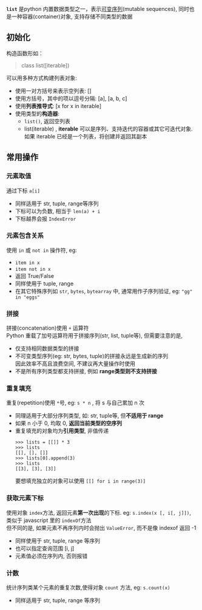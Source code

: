 **`list`** 是python 内置数据类型之一，表示[可变序列](https://docs.python.org/zh-cn/3.7/library/stdtypes.html?highlight=list)(mutable sequences), 同时也是一种容器(container)对象, 支持存储不同类型的数据

## 初始化
构造函数形如：  
> class list([iterable])

可以用多种方式构建列表对象:
- 使用一对方括号来表示空列表: []
- 使用方括号，其中的项以逗号分隔: [a], [a, b, c]
- 使用**列表推导式**: [x for x in iterable]
- 使用类型的**构造器**: 
    - `list()`, 返回空列表
    - list(iterable) , **iterable** 可以是序列、支持迭代的容器或其它可迭代对象.  
    如果 iterable 已经是一个列表，将创建并返回其副本

## 常用操作
### 元素取值
通过下标 `a[i]`
- 同样适用于 str, tuple, range等序列
- 下标可以为负数, 相当于 `len(a) + i`
- 下标越界会报 `IndexError`

### 元素包含关系
使用 `in` 或 `not in` 操作符, eg:
- `item in x`
- `item not in x`
- 返回 True/False  
- 同样使用于 tuple, range
- 在其它特殊序列如 `str`, `bytes`, `bytearray`
中, 通常用作子序列验证, eg: `"gg" in "eggs"`

### 拼接
拼接(concatenation)使用 `+` 运算符  
Python 重载了加号运算符用于拼接序列(str, list, tuple等), 
但需要注意的是, 
- 仅支持相同数据类型的拼接
- 不可变类型序列(eg: str, bytes, tuple)的拼接永远是生成新的序列  
    因此效率不高且浪费空间, 不建议再大量操作时使用
- 不是所有序列类型都支持拼接, 例如 **range类型则不支持拼接**

### 重复填充
重复(repetition)使用 `*`号, eg: `s * n` , 将 s 与自己累加 n 次

- 同理适用于大部分序列类型, 如: str, tuple等, 但**不适用于 range**
- 如果 n 小于 0, 均取 0, **返回当前类型的空序列**
- 重复填充的对象均为**引用类型**, 非值传递
    ```shell
    >>> lists = [[]] * 3
    >>> lists
    [[], [], []]
    >>> lists[0].append(3)
    >>> lists
    [[3], [3], [3]]
    ```
    要想填充独立的对象可以使用 `[[] for i in range(3)]`

### 获取元素下标
使用对象 `index`方法, 返回元素**第一次出现**的下标. eg: `s.index(x [, i[, j]])`, 类似于 javascript 里的 `indexOf`方法  
但不同的是, 如果元素不再序列内时会抛出 `ValueError`, 而不是像 indexof 返回 -1
- 同样使用于 str, tuple, range 等序列
- 也可以指定查询范围 [i, j]
- 元素值必须在序列内, 否则报错

### 计数
统计序列类某个元素的重复次数,使得对象 `count` 方法, eg: `s.count(x)`
- 同样适用于 str, tuple, range 等序列
